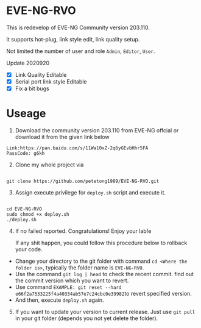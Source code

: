 # EVE-NG-RVO
This is redevelop of EVE-NG Community version 203.110. 

It supports hot-plug, link style edit, link quality setup. 

Not limited the number of user and role `Admin`, `Editor`, `User`.

Update 2020920

- [x] Link Quality Editable
- [x] Serial port link style Editable
- [x] Fix a bit bugs

# Useage

1. Download the community version 203.110 from EVE-NG offcial or download it from the given link below

```
Link:https://pan.baidu.com/s/11Wa10xZ-2q6yGEvbHhr5FA
PassCode: g6kh
```

2. Clone my whole project via    

```shell

git clone https://github.com/petetong1989/EVE-NG-RVO.git

```

3. Assign execute privilege for `deploy.sh` script and execute it.  

```shell

cd EVE-NG-RVO
sudo chmod +x deploy.sh
./deploy.sh

```

4. If no failed reported. Congratulations! Enjoy your lab!e
    
    If any shit happen, you could follow this procedure below to rollback your code.

- Change your directory to the git folder with command `cd <Where the folder is>`, typically the folder name is `EVE-NG-RVO`.
- Use the command `git log | head` to check the recent commit. find out the commit version which you want to revert.
- Use command `EXAMPLE: git reset --hard e66f2a7533225f4a40334ab57e7c24cbc0e39982`to revert specified version. 
- And then, execute `deploy.sh` again.

5. If you want to update your version to current release. Just use `git pull` in your git folder (depends you not yet delete the folder).